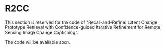 # R2CC
This section is reserved for the code of "Recall-and-Refine: Latent Change Prototype Retrieval with Confidence-guided Iterative Refinement for Remote Sensing Image Change Captioning". 

The code will be available soon.
